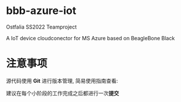 # bbb-azure-iot

Ostfalia SS2022 Teamproject

A IoT device cloudconector for MS Azure based on BeagleBone Black



# 注意事项

源代码使用 **Git** 进行版本管理, 简易使用指南查看:

建议在每个小阶段的工作完成之后都进行一次**提交**

